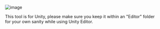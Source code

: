 ![image](https://github.com/user-attachments/assets/a1526fa9-861c-42ad-850f-d109f9dbdb21)


This tool is for Unity, please make sure you keep it within an "Editor" folder for your own sanity while using Unity Editor. 
